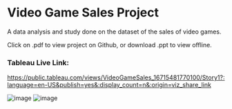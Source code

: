# Video Game Sales Project
A data analysis and study done on the dataset of the sales of video games.


Click on .pdf to view project on Github,
or download .ppt to view offline.

### Tableau Live Link:
https://public.tableau.com/views/VideoGameSales_16715481770100/Story1?:language=en-US&publish=yes&:display_count=n&:origin=viz_share_link


![image](https://user-images.githubusercontent.com/117455546/209896047-55b8a199-69ad-43a8-9c05-fa083fbb1982.png)
![image](https://user-images.githubusercontent.com/117455546/209896075-567250f2-4acb-47c2-9ee3-c38a65eae53d.png)
